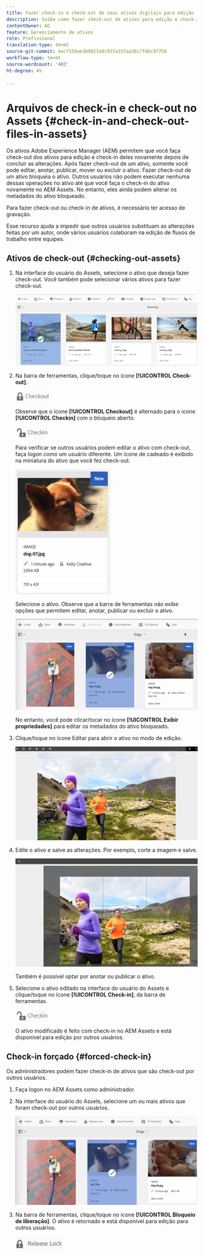 ```yaml
---
title: Fazer check-in e check-out de seus ativos digitais para edição
description: Saiba como fazer check-out de ativos para edição e check-in deles novamente depois que as alterações forem concluídas.
contentOwner: AG
feature: Gerenciamento de ativos
role: Profissional
translation-type: tm+mt
source-git-commit: 4acf159ae1b9923a9c93fa15faa38c7f4bc9f759
workflow-type: tm+mt
source-wordcount: '403'
ht-degree: 4%

---
```



# Arquivos de check-in e check-out no Assets {#check-in-and-check-out-files-in-assets}

Os ativos Adobe Experience Manager (AEM) permitem que você faça check-out dos ativos para edição e check-in deles novamente depois de concluir as alterações. Após fazer check-out de um ativo, somente você pode editar, anotar, publicar, mover ou excluir o ativo. Fazer check-out de um ativo bloqueia o ativo. Outros usuários não podem executar nenhuma dessas operações no ativo até que você faça o check-in do ativo novamente no AEM Assets. No entanto, eles ainda podem alterar os metadados do ativo bloqueado.

Para fazer check-out ou check-in de ativos, é necessário ter acesso de gravação.

Esse recurso ajuda a impedir que outros usuários substituam as alterações feitas por um autor, onde vários usuários colaboram na edição de fluxos de trabalho entre equipes.

## Ativos de check-out {#checking-out-assets}

1. Na interface do usuário do Assets, selecione o ativo que deseja fazer check-out. Você também pode selecionar vários ativos para fazer check-out.

   ![chlimage_1-468](assets/chlimage_1-468.png)

1. Na barra de ferramentas, clique/toque no ícone **[!UICONTROL Check-out]**.

   ![chlimage_1-469](assets/chlimage_1-469.png)

   Observe que o ícone **[!UICONTROL Checkout]** é alternado para o ícone **[!UICONTROL Checkin]** com o bloqueio aberto.

   ![chlimage_1-470](assets/chlimage_1-470.png)

   Para verificar se outros usuários podem editar o ativo com check-out, faça logon como um usuário diferente. Um ícone de cadeado é exibido na miniatura do ativo que você fez check-out.

   ![chlimage_1-471](assets/chlimage_1-471.png)

   Selecione o ativo. Observe que a barra de ferramentas não exibe opções que permitem editar, anotar, publicar ou excluir o ativo.

   ![chlimage_1-472](assets/chlimage_1-472.png)

   No entanto, você pode clicar/tocar no ícone **[!UICONTROL Exibir propriedades]** para editar os metadados do ativo bloqueado.

1. Clique/toque no ícone Editar para abrir o ativo no modo de edição.

   ![chlimage_1-473](assets/chlimage_1-473.png)

1. Edite o ativo e salve as alterações. Por exemplo, corte a imagem e salve.

   ![chlimage_1-474](assets/chlimage_1-474.png)

   Também é possível optar por anotar ou publicar o ativo.

1. Selecione o ativo editado na interface do usuário do Assets e clique/toque no ícone **[!UICONTROL Check-in]**, da barra de ferramentas.

   ![chlimage_1-475](assets/chlimage_1-475.png)

   O ativo modificado é feito com check-in no AEM Assets e está disponível para edição por outros usuários.

## Check-in forçado {#forced-check-in}

Os administradores podem fazer check-in de ativos que são check-out por outros usuários.

1. Faça logon no AEM Assets como administrador.
1. Na interface do usuário do Assets, selecione um ou mais ativos que foram check-out por outros usuários.

   ![chlimage_1-476](assets/chlimage_1-476.png)

1. Na barra de ferramentas, clique/toque no ícone **[!UICONTROL Bloqueio de liberação]**. O ativo é retornado e está disponível para edição para outros usuários.

   ![chlimage_1-477](assets/chlimage_1-477.png)